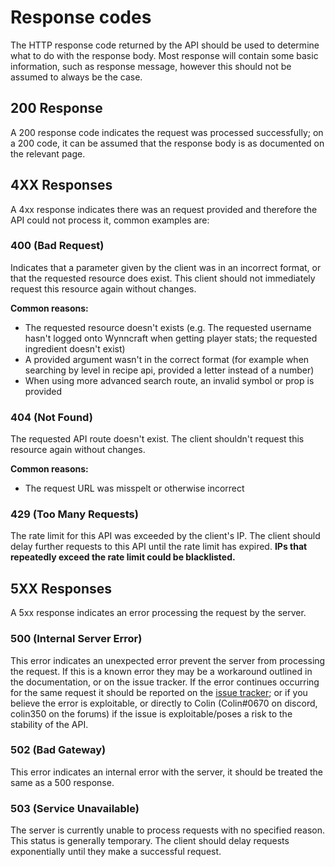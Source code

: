 # Response codes

The HTTP response code returned by the API should be used to determine what to do with the response body. Most response will contain some basic information, such as response message, however this should not be assumed to always be the case.

## 200 Response
A 200 response code indicates the request was processed successfully; on a 200 code, it can be assumed that the response body is as documented on the relevant page.

## 4XX Responses
A 4xx response indicates there was an request provided and therefore the API could not process it, common examples are:

### 400 (Bad Request)
Indicates that a parameter given by the client was in an incorrect format, or that the requested resource does exist. This client should not immediately request this resource again without changes.

**Common reasons:**
* The requested resource doesn't exists (e.g. The requested username hasn't logged onto Wynncraft when getting player stats; the requested ingredient doesn't exist)
* A provided argument wasn't in the correct format (for example when searching by level in recipe api, provided a letter instead of a number)
* When using more advanced search route, an invalid symbol or prop is provided

### 404 (Not Found)
The requested API route doesn't exist. The client shouldn't request this resource again without changes.

**Common reasons:**
* The request URL was misspelt or otherwise incorrect

### 429 (Too Many Requests)
The rate limit for this API was exceeded by the client's IP. The client should delay further requests to this API until the rate limit has expired. **IPs that repeatedly exceed the rate limit could be blacklisted.**

## 5XX Responses
A 5xx response indicates an error processing the request by the server.

### 500 (Internal Server Error)
This error indicates an unexpected error prevent the server from processing the request. If this is a known error they may be a workaround outlined in the documentation, or on the issue tracker. If the error continues occurring for the same request it should be reported on the [issue tracker](https://github.com/Wynncraft/WynncraftAPI/issues); or if you believe the error is exploitable, or directly to Colin (Colin#0670 on discord, colin350 on the forums) if the issue is exploitable/poses a risk to the stability of the API.

### 502 (Bad Gateway)
This error indicates an internal error with the server, it should be treated the same as a 500 response.

### 503 (Service Unavailable)
The server is currently unable to process requests with no specified reason. This status is generally temporary. The client should delay requests exponentially until they make a successful request.
